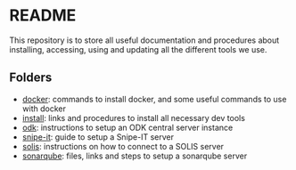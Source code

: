 # README

This repository is to store all useful documentation and procedures about installing, accessing, using and updating all the different tools we use.

## Folders

- [docker](docker): commands to install docker, and some useful commands to use with docker
- [install](install): links and procedures to install all necessary dev tools
- [odk](odk): instructions to setup an ODK central server instance
- [snipe-it](snipe-it): guide to setup a Snipe-IT server
- [solis](solis): instructions on how to connect to a SOLIS server
- [sonarqube](sonarqube): files, links and steps to setup a sonarqube server

